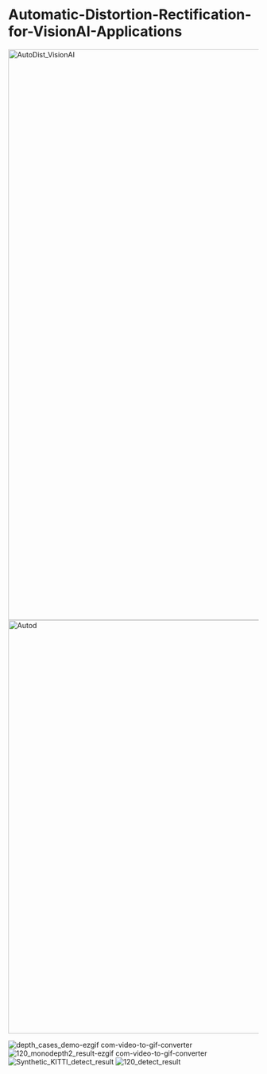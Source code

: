 # Automatic-Distortion-Rectification-for-VisionAI-Applications

<img width="1147" alt="AutoDist_VisionAI" src="https://github.com/VijayKakani414/Automatic-Distortion-Rectification-for-VisionAI-Applications/assets/25151205/dfd47068-95f3-4e51-a360-40e11cf55ead">
<img width="831" alt="Autod" src="https://github.com/VijayKakani414/Automatic-Distortion-Rectification-for-VisionAI-Applications/assets/25151205/dc0c268c-90b5-4143-aabc-20a1da9b98fe">


![depth_cases_demo-ezgif com-video-to-gif-converter](https://github.com/VijayKakani414/Automatic-Distortion-Rectification-for-VisionAI-Applications/assets/25151205/73c6ba7c-69ca-4885-8877-86e5bb86366c)
![120_monodepth2_result-ezgif com-video-to-gif-converter](https://github.com/VijayKakani414/Automatic-Distortion-Rectification-for-VisionAI-Applications/assets/25151205/a9d9c24b-6357-480f-93e9-dd0d24bf6afa)
![Synthetic_KITTI_detect_result](https://github.com/VijayKakani414/Automatic-Distortion-Rectification-for-VisionAI-Applications/assets/25151205/dca60436-b3f5-49d7-978a-2cc2f5d9f042)
![120_detect_result](https://github.com/VijayKakani414/Automatic-Distortion-Rectification-for-VisionAI-Applications/assets/25151205/56a9355e-323c-4470-9127-2f0aa6e76cb6)
